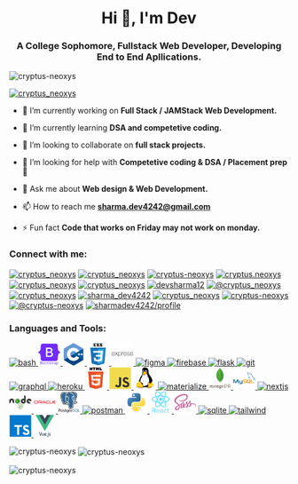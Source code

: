 <h1 align="center">Hi 👋, I'm Dev</h1>
<h3 align="center">A College Sophomore, Fullstack Web Developer, Developing End to End Apllications.</h3>

<p align="left"> <img src="https://komarev.com/ghpvc/?username=cryptus-neoxys&label=Profile%20views&color=0e75b6&style=flat" alt="cryptus-neoxys" /> </p>

<p align="left"> <a href="https://twitter.com/cryptus_neoxys" target="blank"><img src="https://img.shields.io/twitter/follow/cryptus_neoxys?logo=twitter&style=for-the-badge" alt="cryptus_neoxys" /></a> </p>

- 🔭 I’m currently working on **Full Stack / JAMStack Web Development.**

- 🌱 I’m currently learning **DSA and competetive coding.**

- 👯 I’m looking to collaborate on **full stack projects.**

- 🤝 I’m looking for help with **Competetive coding & DSA / Placement prep🏫**

- 💬 Ask me about **Web design & Web Development.**

- 📫 How to reach me **sharma.dev4242@gmail.com**

- ⚡ Fun fact **Code that works on Friday may not work on monday.**

<h3 align="left">Connect with me:</h3>
<p align="left">
<a href="https://dev.to/cryptus_neoxys" target="blank"><img align="center" src="https://cdn.jsdelivr.net/npm/simple-icons@3.0.1/icons/dev-dot-to.svg" alt="cryptus_neoxys" height="30" width="40" /></a>
<a href="https://twitter.com/cryptus_neoxys" target="blank"><img align="center" src="https://cdn.jsdelivr.net/npm/simple-icons@3.0.1/icons/twitter.svg" alt="cryptus_neoxys" height="30" width="40" /></a>
<a href="https://linkedin.com/in/cryptus-neoxys" target="blank"><img align="center" src="https://cdn.jsdelivr.net/npm/simple-icons@3.0.1/icons/linkedin.svg" alt="cryptus-neoxys" height="30" width="40" /></a>
<a href="https://fb.com/cryptus.neoxys" target="blank"><img align="center" src="https://cdn.jsdelivr.net/npm/simple-icons@3.0.1/icons/facebook.svg" alt="cryptus.neoxys" height="30" width="40" /></a>
<a href="https://instagram.com/cryptus_neoxys" target="blank"><img align="center" src="https://cdn.jsdelivr.net/npm/simple-icons@3.0.1/icons/instagram.svg" alt="cryptus_neoxys" height="30" width="40" /></a>
<a href="https://dribbble.com/cryptus_neoxys" target="blank"><img align="center" src="https://cdn.jsdelivr.net/npm/simple-icons@3.0.1/icons/dribbble.svg" alt="cryptus_neoxys" height="30" width="40" /></a>
<a href="https://www.behance.net/devsharma12" target="blank"><img align="center" src="https://cdn.jsdelivr.net/npm/simple-icons@3.0.1/icons/behance.svg" alt="devsharma12" height="30" width="40" /></a>
<a href="https://medium.com/@cryptus_neoxys" target="blank"><img align="center" src="https://cdn.jsdelivr.net/npm/simple-icons@3.0.1/icons/medium.svg" alt="@cryptus_neoxys" height="30" width="40" /></a>
<a href="https://www.codechef.com/users/cryptus_neoxys" target="blank"><img align="center" src="https://cdn.jsdelivr.net/npm/simple-icons@3.1.0/icons/codechef.svg" alt="cryptus_neoxys" height="30" width="40" /></a>
<a href="https://www.hackerrank.com/sharma_dev4242" target="blank"><img align="center" src="https://cdn.jsdelivr.net/npm/simple-icons@3.0.1/icons/hackerrank.svg" alt="sharma_dev4242" height="30" width="40" /></a>
<a href="https://codeforces.com/profile/cryptus_neoxys" target="blank"><img align="center" src="https://cdn.jsdelivr.net/npm/simple-icons@3.0.1/icons/codeforces.svg" alt="cryptus_neoxys" height="30" width="40" /></a>
<a href="https://www.leetcode.com/cryptus-neoxys" target="blank"><img align="center" src="https://cdn.jsdelivr.net/npm/simple-icons@3.0.1/icons/leetcode.svg" alt="cryptus-neoxys" height="30" width="40" /></a>
<a href="https://www.hackerearth.com/@cryptus-neoxys" target="blank"><img align="center" src="https://cdn.jsdelivr.net/npm/simple-icons@3.0.1/icons/hackerearth.svg" alt="@cryptus-neoxys" height="30" width="40" /></a>
<a href="https://auth.geeksforgeeks.org/user/sharmadev4242/profile" target="blank"><img align="center" src="https://cdn.jsdelivr.net/npm/simple-icons@3.0.1/icons/geeksforgeeks.svg" alt="sharmadev4242/profile" height="30" width="40" /></a>
</p>

<h3 align="left">Languages and Tools:</h3>
<p align="left"> <a href="https://www.gnu.org/software/bash/" target="_blank"> <img src="https://www.vectorlogo.zone/logos/gnu_bash/gnu_bash-icon.svg" alt="bash" width="40" height="40"/> </a> <a href="https://getbootstrap.com" target="_blank"> <img src="https://raw.githubusercontent.com/devicons/devicon/master/icons/bootstrap/bootstrap-plain-wordmark.svg" alt="bootstrap" width="40" height="40"/> </a> <a href="https://www.w3schools.com/cpp/" target="_blank"> <img src="https://raw.githubusercontent.com/devicons/devicon/master/icons/cplusplus/cplusplus-original.svg" alt="cplusplus" width="40" height="40"/> </a> <a href="https://www.w3schools.com/css/" target="_blank"> <img src="https://raw.githubusercontent.com/devicons/devicon/master/icons/css3/css3-original-wordmark.svg" alt="css3" width="40" height="40"/> </a> <a href="https://expressjs.com" target="_blank"> <img src="https://raw.githubusercontent.com/devicons/devicon/master/icons/express/express-original-wordmark.svg" alt="express" width="40" height="40"/> </a> <a href="https://www.figma.com/" target="_blank"> <img src="https://www.vectorlogo.zone/logos/figma/figma-icon.svg" alt="figma" width="40" height="40"/> </a> <a href="https://firebase.google.com/" target="_blank"> <img src="https://www.vectorlogo.zone/logos/firebase/firebase-icon.svg" alt="firebase" width="40" height="40"/> </a> <a href="https://flask.palletsprojects.com/" target="_blank"> <img src="https://www.vectorlogo.zone/logos/pocoo_flask/pocoo_flask-icon.svg" alt="flask" width="40" height="40"/> </a> <a href="https://git-scm.com/" target="_blank"> <img src="https://www.vectorlogo.zone/logos/git-scm/git-scm-icon.svg" alt="git" width="40" height="40"/> </a> <a href="https://graphql.org" target="_blank"> <img src="https://www.vectorlogo.zone/logos/graphql/graphql-icon.svg" alt="graphql" width="40" height="40"/> </a> <a href="https://heroku.com" target="_blank"> <img src="https://www.vectorlogo.zone/logos/heroku/heroku-icon.svg" alt="heroku" width="40" height="40"/> </a> <a href="https://www.w3.org/html/" target="_blank"> <img src="https://raw.githubusercontent.com/devicons/devicon/master/icons/html5/html5-original-wordmark.svg" alt="html5" width="40" height="40"/> </a> <a href="https://developer.mozilla.org/en-US/docs/Web/JavaScript" target="_blank"> <img src="https://raw.githubusercontent.com/devicons/devicon/master/icons/javascript/javascript-original.svg" alt="javascript" width="40" height="40"/> </a> <a href="https://www.linux.org/" target="_blank"> <img src="https://raw.githubusercontent.com/devicons/devicon/master/icons/linux/linux-original.svg" alt="linux" width="40" height="40"/> </a> <a href="https://materializecss.com/" target="_blank"> <img src="https://raw.githubusercontent.com/prplx/svg-logos/5585531d45d294869c4eaab4d7cf2e9c167710a9/svg/materialize.svg" alt="materialize" width="40" height="40"/> </a> <a href="https://www.mongodb.com/" target="_blank"> <img src="https://raw.githubusercontent.com/devicons/devicon/master/icons/mongodb/mongodb-original-wordmark.svg" alt="mongodb" width="40" height="40"/> </a> <a href="https://www.mysql.com/" target="_blank"> <img src="https://raw.githubusercontent.com/devicons/devicon/master/icons/mysql/mysql-original-wordmark.svg" alt="mysql" width="40" height="40"/> </a> <a href="https://nextjs.org/" target="_blank"> <img src="https://cdn.worldvectorlogo.com/logos/nextjs-3.svg" alt="nextjs" width="40" height="40"/> </a> <a href="https://nodejs.org" target="_blank"> <img src="https://raw.githubusercontent.com/devicons/devicon/master/icons/nodejs/nodejs-original-wordmark.svg" alt="nodejs" width="40" height="40"/> </a> <a href="https://www.oracle.com/" target="_blank"> <img src="https://raw.githubusercontent.com/devicons/devicon/master/icons/oracle/oracle-original.svg" alt="oracle" width="40" height="40"/> </a> <a href="https://www.postgresql.org" target="_blank"> <img src="https://raw.githubusercontent.com/devicons/devicon/master/icons/postgresql/postgresql-original-wordmark.svg" alt="postgresql" width="40" height="40"/> </a> <a href="https://postman.com" target="_blank"> <img src="https://www.vectorlogo.zone/logos/getpostman/getpostman-icon.svg" alt="postman" width="40" height="40"/> </a> <a href="https://www.python.org" target="_blank"> <img src="https://raw.githubusercontent.com/devicons/devicon/master/icons/python/python-original.svg" alt="python" width="40" height="40"/> </a> <a href="https://reactjs.org/" target="_blank"> <img src="https://raw.githubusercontent.com/devicons/devicon/master/icons/react/react-original-wordmark.svg" alt="react" width="40" height="40"/> </a> <a href="https://sass-lang.com" target="_blank"> <img src="https://raw.githubusercontent.com/devicons/devicon/master/icons/sass/sass-original.svg" alt="sass" width="40" height="40"/> </a> <a href="https://www.sqlite.org/" target="_blank"> <img src="https://www.vectorlogo.zone/logos/sqlite/sqlite-icon.svg" alt="sqlite" width="40" height="40"/> </a> <a href="https://tailwindcss.com/" target="_blank"> <img src="https://www.vectorlogo.zone/logos/tailwindcss/tailwindcss-icon.svg" alt="tailwind" width="40" height="40"/> </a> <a href="https://www.typescriptlang.org/" target="_blank"> <img src="https://raw.githubusercontent.com/devicons/devicon/master/icons/typescript/typescript-original.svg" alt="typescript" width="40" height="40"/> </a> <a href="https://vuejs.org/" target="_blank"> <img src="https://raw.githubusercontent.com/devicons/devicon/master/icons/vuejs/vuejs-original-wordmark.svg" alt="vuejs" width="40" height="40"/> </a> </p>

<p><img align="left" src="https://github-readme-stats.vercel.app/api/top-langs?username=cryptus-neoxys&show_icons=true&locale=en&layout=compact" alt="cryptus-neoxys" /></p>

<p>&nbsp;<img align="center" src="https://github-readme-stats.vercel.app/api?username=cryptus-neoxys&show_icons=true&locale=en" alt="cryptus-neoxys" /></p>

<p><img align="center" src="https://github-readme-streak-stats.herokuapp.com/?user=cryptus-neoxys&" alt="cryptus-neoxys" /></p>
